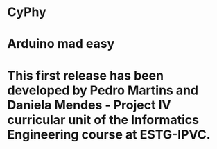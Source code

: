 # CyPhy
# Arduino mad easy
# This first release has been developed by Pedro Martins and Daniela Mendes - Project IV curricular unit of the Informatics Engineering course at ESTG-IPVC. 

